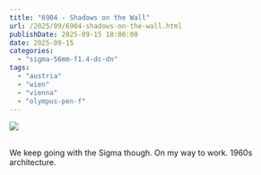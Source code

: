 ```yaml
---
title: "6904 - Shadows on the Wall"
url: /2025/09/6904-shadows-on-the-wall.html
publishDate: 2025-09-15 18:00:00
date: 2025-09-15
categories:
  - "sigma-56mm-f1.4-dc-dn"
tags:
  - "austria"
  - "wien"
  - "vienna"
  - "olympus-pen-f"
---
```

<div class="container">
<div class="center"><a target="_blank" href="https://d25zfm9zpd7gm5.cloudfront.net/1200x1200/2021/20210412_081045_lr.jpg"><img class="webfeedsFeaturedVisual" src="https://d25zfm9zpd7gm5.cloudfront.net/0600x0600/2021/20210412_081045_lr.jpg" /></a></div>
</div>
<br />

We keep going with the Sigma though. On my way to work. 1960s architecture.
